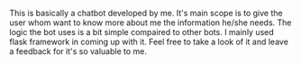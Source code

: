 This is basically a chatbot developed by me. It's main scope is to give the user whom want to know more about me the information he/she needs.
The logic the bot uses is a bit simple compaired to other bots.
I mainly used flask framework in coming up with it.
Feel free to take a look of it and leave a feedback for it's so valuable to me.
